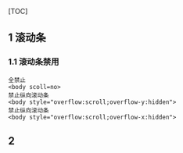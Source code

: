 [TOC]

## 1 滚动条
### 1.1 滚动条禁用
```
全禁止
<body scoll=no> 
禁止纵向滚动条
<body style="overflow:scroll;overflow-y:hidden"> 
禁止纵向滚动条
<body style="overflow:scroll;overflow-x:hidden"> 
```

## 2 <script>
### 2.1 加入html5的JS
```
<script type="text/javascript" src="${staticURL}/js/es5-shim.min.js"></script>
<script type="text/javascript" src="${staticURL}/js/es5-sham.min.js"></script>
<script type="text/javascript" src="${staticURL}/js/json3.min.js"></script>
```
## 3 input 
### 3.1 radio
#### 3.1.1 禁用radio
`disabled="true" `
#### 3.1.2 radio与label绑定
    for 属性规定 label 与哪个表单元素绑定。 
    点击“是”文字时，相当于点击id为isSealed1的radio。
```
<input id="isSealed1" type="radio"/><label for="isSealed1">是</label>
<input id="isSealed0" type="radio"/><label for="isSealed0">否</label>
```
### 3.2 span
#### 3.2.1 在一行显示并限定宽度，显示不开的话则显示…
`<span style="display:block;float:left;width:130px;text-overflow:ellipsis;overflow:hidden;white-space:nowrap" id="name">名称：</span>`